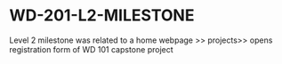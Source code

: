 # WD-201-L2-MILESTONE
Level 2 milestone was related to a home webpage >> projects>> opens registration form of WD 101 capstone project
